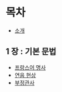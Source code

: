 # 목차

- [소개](README.md)

## 1 장 : 기본 문법

- [프랑스어 명사](part1/chapter1_noms.md)
- [연음 현상](part1/chapter2_liaisons.md)
- [부정관사](part1/chapter3_articlesIndéfinis.md)
